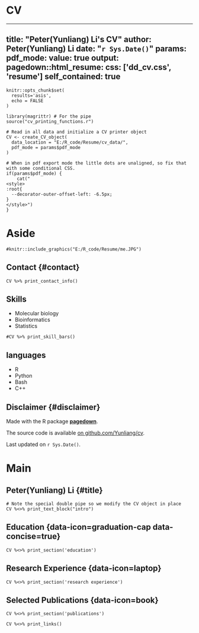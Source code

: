 # CV
---
title: "Peter(Yunliang) Li's CV"
author: Peter(Yunliang) Li
date: "`r Sys.Date()`"
params:
  pdf_mode:
    value: true
output:
  pagedown::html_resume:
    css: ['dd_cv.css', 'resume']
    self_contained: true
---

```{r, include=FALSE}
knitr::opts_chunk$set(
  results='asis', 
  echo = FALSE
)

library(magrittr) # For the pipe
source("cv_printing_functions.r")

# Read in all data and initialize a CV printer object
CV <- create_CV_object(
  data_location = "E:/R_code/Resume/cv_data/",  
  pdf_mode = params$pdf_mode
)

```


```{r}
# When in pdf export mode the little dots are unaligned, so fix that with some conditional CSS.
if(params$pdf_mode) {
    cat("
<style>
:root{
  --decorator-outer-offset-left: -6.5px;
}
</style>")
}
```


Aside
================================================================================
```{r include_image, echo=FALSE, results='asis'}
#knitr::include_graphics("E:/R_code/Resume/me.JPG")
```


Contact {#contact}
--------------------------------------------------------------------------------

```{r}
CV %>% print_contact_info()
```



Skills 
--------------------------------------------------------------------------------
* Molecular biology
* Bioinformatics
* Statistics

```{r}
#CV %>% print_skill_bars()
```


languages 
--------------------------------------------------------------------------------
* R
* Python
* Bash
* C++


Disclaimer {#disclaimer}
--------------------------------------------------------------------------------

Made with the R package [**pagedown**](https://github.com/rstudio/pagedown). 

The source code is available [on github.com/Yunliang/cv]().

Last updated on `r Sys.Date()`.



Main
================================================================================

Peter(Yunliang) Li {#title}
--------------------------------------------------------------------------------

```{r}
# Note the special double pipe so we modify the CV object in place
CV %<>% print_text_block("intro") 
```



Education {data-icon=graduation-cap data-concise=true}
--------------------------------------------------------------------------------

```{r}
CV %<>% print_section('education')
```



Research Experience {data-icon=laptop}
--------------------------------------------------------------------------------

```{r}
CV %<>% print_section('research experience')
```



Selected Publications {data-icon=book}
--------------------------------------------------------------------------------

```{r}
CV %<>% print_section('publications')
```



```{r}
CV %<>% print_links()
```

